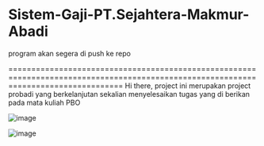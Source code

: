 # Sistem-Gaji-PT.Sejahtera-Makmur-Abadi

program akan segera di push ke repo 


=====================================================================================================================================
Hi there, project ini merupakan project probadi yang berkelanjutan sekalian menyelesaikan tugas yang di berikan pada mata kuliah PBO

![image](https://github.com/user-attachments/assets/6fdf16e4-2be2-4c68-8b40-83d645c1eaac)

![image](https://github.com/user-attachments/assets/6badf8da-4889-4329-87a3-a77fd00eff7b)
